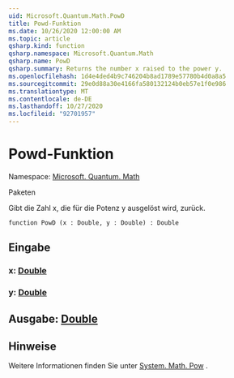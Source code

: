```yaml
---
uid: Microsoft.Quantum.Math.PowD
title: Powd-Funktion
ms.date: 10/26/2020 12:00:00 AM
ms.topic: article
qsharp.kind: function
qsharp.namespace: Microsoft.Quantum.Math
qsharp.name: PowD
qsharp.summary: Returns the number x raised to the power y.
ms.openlocfilehash: 1d4e4ded4b9c746204b8ad1789e57780b4d0a8a5
ms.sourcegitcommit: 29e0d88a30e4166fa580132124b0eb57e1f0e986
ms.translationtype: MT
ms.contentlocale: de-DE
ms.lasthandoff: 10/27/2020
ms.locfileid: "92701957"
---
```

# <a name="powd-function"></a>Powd-Funktion

Namespace: [Microsoft. Quantum. Math](xref:Microsoft.Quantum.Math)

Paketen [](https://nuget.org/packages/)


Gibt die Zahl x, die für die Potenz y ausgelöst wird, zurück.

```qsharp
function PowD (x : Double, y : Double) : Double
```


## <a name="input"></a>Eingabe

### <a name="x--double"></a>x: [Double](xref:microsoft.quantum.lang-ref.double)




### <a name="y--double"></a>y: [Double](xref:microsoft.quantum.lang-ref.double)





## <a name="output--double"></a>Ausgabe: [Double](xref:microsoft.quantum.lang-ref.double)



## <a name="remarks"></a>Hinweise

Weitere Informationen finden Sie unter [System. Math. Pow](https://docs.microsoft.com/dotnet/api/system.math.pow) .